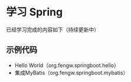 # 学习 Spring
已经学习完成的内容如下（持续更新中）

## 示例代码
* Hello World（org.fengw.springboot.hello）
* 集成MyBatis（org.fengw.springboot.mybatis）
